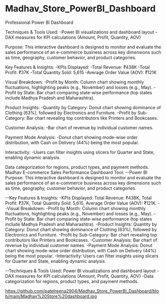 # Madhav_Store_PowerBI_Dashboard
Professional Power Bi Dashboard

Techniques & Tools Used:
-Power BI visualizations and dashboard layout
-DAX measures for KPI calculations (Amount, Profit, Quantity, AOV)

Purpose:
This interactive dashboard is designed to monitor and evaluate the sales performance of an e-commerce business across key dimensions such as time, geography, customer behavior, and product categories.

Key Features & Insights:
-KPIs Displayed:
-Total Revenue: ₹438K
-Total Profit: ₹37K
-Total Quantity Sold: 5,615
-Average Order Value (AOV): ₹121K

Visual Breakdown:
-Profit by Month: Column chart showing monthly fluctuations, highlighting peaks (e.g., November) and losses (e.g., May).
-Profit by State: Bar chart comparing state-wise performance (top states include Madhya Pradesh and Maharashtra).

Product Insights:
-Quantity by Category: Donut chart showing dominance of Clothing (63%), followed by Electronics and Furniture.
-Profit by Sub-Category: Bar chart revealing top contributors like Printers and Bookcases.

Customer Analysis:
-Bar chart of revenue by individual customer names.

Payment Mode Analysis:
-Donut chart showing mode-wise order distribution, with Cash on Delivery (44%) being the most popular.

Interactivity:
-Users can filter insights using slicers for Quarter and State, enabling dynamic analysis.

Data categorization for regions, product types, and payment methods.
Madhav E-commerce Sales Performance Dashboard Tool: 
--Power BI Purpose: This interactive dashboard is designed to monitor and evaluate the sales performance of an e-commerce business across key dimensions such as time, geography, customer behavior, and product categories.
 
--Key Features & Insights: 
-KPIs Displayed: Total Revenue: ₹438K, Total Profit: ₹37K, Total Quantity Sold: 5,615, Average Order Value (AOV): ₹121K.
--Visual Breakdown: 
-Profit by Month: Column chart showing monthly fluctuations, highlighting peaks (e.g., November) and losses (e.g., May). 
-Profit by State: Bar chart comparing state-wise performance (top states include Madhya Pradesh and Maharashtra). 
-Product Insights: Quantity by Category: Donut chart showing dominance of Clothing (63%), followed by Electronics and Furniture. 
-Profit by Sub-Category: Bar chart revealing top contributors like Printers and Bookcases. 
-Customer Analysis: Bar chart of revenue by individual customer names. 
-Payment Mode Analysis: Donut chart showing mode-wise order distribution, with Cash on Delivery (44%) being the most popular. 
-Interactivity: Users can filter insights using slicers for Quarter and State, enabling dynamic analysis. 

--Techniques & Tools Used: Power BI visualizations and dashboard layout 
-DAX measures for KPI calculations (Amount, Profit, Quantity, AOV) 
-Data categorization for regions, product types, and payment methods.

https://github.com/patelreena2904/Madhav_Store_PowerBI_Dashboard/blob/main/Madhav%20Store%20dashboard.jpg
